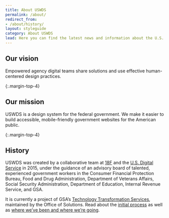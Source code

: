 ```yaml
---
title: About USWDS
permalink: /about/
redirect_from:
- /about/history/
layout: styleguide
category: About USWDS
lead: Here you can find the latest news and information about the U.S. Web Design System. Read our latest release notes, learn about USWDS’s impact in the government, and learn how we conduct user research to continuously improve our product and process.
---
```


## Our vision
Empowered agency digital teams share solutions and use effective human-centered design practices.

{:.margin-top-4}
## Our mission
USWDS is a design system for the federal government. We make it easier to build accessible, mobile-friendly government websites for the American public.

{:.margin-top-4}
## History
USWDS was created by a collaborative team at [18F](https://18f.gsa.gov/) and the [U.S. Digital Service](https://www.usds.gov/) in 2015, under the guidance of an advisory board of talented, experienced government workers in the Consumer Financial Protection Bureau, Food and Drug Administration, Department of Veterans Affairs, Social Security Administration, Department of Education, Internal Revenue Service, and GSA.

It is currently a project of GSA’s [Technology Transformation Services](https://www.gsa.gov/about-us/organization/federal-acquisition-service/technology-transformation-services), maintained by the Office of Solutions. Read about the [initial process](https://18f.gsa.gov/2015/09/28/web-design-standards/) as well as [where we’ve been and where we’re going](https://designsystem.digital.gov/whats-new/updates/2017/12/20/2017-where-weve-been-where-were-going/).
